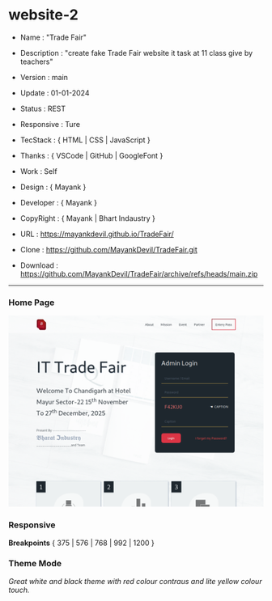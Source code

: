 # website-2

- Name : "Trade Fair"

- Description : "create fake Trade Fair website it task at 11 class give by teachers"

- Version : main

- Update : 01-01-2024

- Status : REST

- Responsive : Ture

- TecStack : { HTML | CSS | JavaScript }

- Thanks : { VSCode | GitHub | GoogleFont }

- Work : Self

- Design : { Mayank }

- Developer : { Mayank }

- CopyRight : { Mayank | Bhart Indaustry }

- URL : https://mayankdevil.github.io/TradeFair/

- Clone : https://github.com/MayankDevil/TradeFair.git

- Download : https://github.com/MayankDevil/TradeFair/archive/refs/heads/main.zip

---

### Home Page

![Alt text](./data/TradeFair.png "HomePage")

### Responsive

**Breakpoints** { 375 | 576 | 768 | 992 | 1200 }

### Theme Mode

_Great white and black theme with red colour contraus and lite yellow colour touch._


